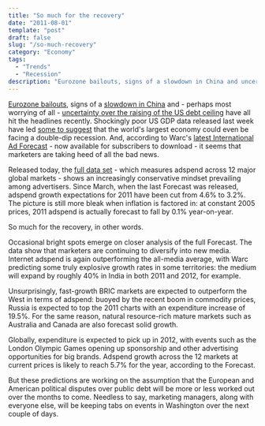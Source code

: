 ```yaml
---
title: "So much for the recovery"
date: "2011-08-01"
template: "post"
draft: false
slug: "/so-much-recovery"
category: "Economy"
tags:
  - "Trends"
  - "Recession"
description: "Eurozone bailouts, signs of a slowdown in China and uncertainty over the raising of the US debt ceiling have all hit the headlines recently."
---
```


[Eurozone bailouts](http://www.businessweek.com/ap/financialnews/D9OKMLJG0.htm), signs of a [slowdown in China](https://commerce.wsj.com/myaccount/do/billingFrozen?mg=com-wsj&url=http%3A%2F%2Fonline.wsj.com%2Farticle%2FBT-CO-20110731-705711.html) and - perhaps most worrying of all - [uncertainty over the raising of the US debt ceiling](http://www.bloomberg.com/news/2011-07-31/white-house-republicans-said-to-reach-tentative-deal-on-u-s-debt-ceiling.html) have all hit the headlines recently. Shockingly poor US GDP data released last week have led [some to suggest](http://www.newyorker.com/online/blogs/johncassidy/2011/07/gdp-shocker-us-on-verge-of-double-dip-recession.html) that the world's largest economy could even be facing a double-dip recession. And, according to Warc's [latest International Ad Forecast](http://www.warc.com/Pages/ForecastsAndData/QuarterlyForecasts.aspx?Forecast=InternationalAdForecast) - now available for subscribers to download - it seems that marketers are taking heed of all the bad news.

Released today, the [full data set](http://www.warc.com/Pages/ForecastsAndData/QuarterlyForecasts.aspx?Forecast=InternationalAdForecast) - which measures adspend across 12 major global markets - shows an increasingly conservative mindset prevailing among advertisers. Since March, when the last Forecast was released, adspend growth expectations for 2011 have been cut from 4.6% to 3.2%. The picture is still more bleak when inflation is factored in: at constant 2005 prices, 2011 adspend is actually forecast to fall by 0.1% year-on-year.

So much for the recovery, in other words.

Occasional bright spots emerge on closer analysis of the full Forecast. The data show that marketers are continuing to diversify into new media. Internet adspend is again outperforming the all-media average, with Warc predicting some truly explosive growth rates in some territories: the medium will expand by roughly 40% in India in both 2011 and 2012, for example.

Unsurprisingly, fast-growth BRIC markets are expected to outperform the West in terms of adspend: buoyed by the recent boom in commodity prices, Russia is expected to top the 2011 charts with an expenditure increase of 19.5%. For the same reason, natural resource-rich mature markets such as Australia and Canada are also forecast solid growth.

Globally, expenditure is expected to pick up in 2012, with events such as the London Olympic Games opening up sponsorship and other advertising opportunities for big brands. Adspend growth across the 12 markets at current prices is likely to reach 5.7% for the year, according to the Forecast.

But these predictions are working on the assumption that the European and American political disputes over public debt will be more or less worked out over the months to come. Needless to say, marketing managers, along with everyone else, will be keeping tabs on events in Washington over the next couple of days.
